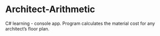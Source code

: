 # Architect-Arithmetic
C# learning - console app. Program calculates the material cost for any architect’s floor plan.
